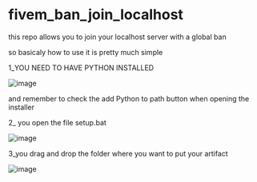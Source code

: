 # fivem_ban_join_localhost
this repo allows you to join your localhost server with a global ban

so basicaly how to use it is pretty much simple

1_YOU NEED TO HAVE PYTHON INSTALLED

![image](https://user-images.githubusercontent.com/98481603/233564004-ea930613-53b1-4c34-9b46-b740aebbefd1.png)

and remember to check the add Python to path button when opening the installer


2_ you open the file setup.bat

![image](https://cdn.discordapp.com/attachments/759852239371370568/1098865763525345330/image.png)


3_you drag and drop the folder where you want to put your artifact

![image](https://cdn.discordapp.com/attachments/759852239371370568/1098865647934513173/image.png)
